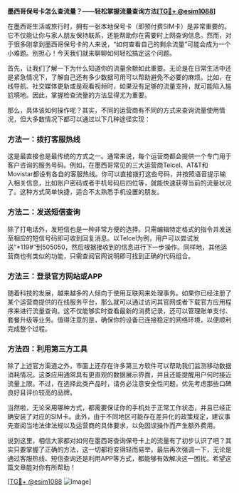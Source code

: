 **墨西哥保号卡怎么查流量？——轻松掌握流量查询方法[[TG💪+ @esim1088](https://t.me/s/esim1088)]**

在墨西哥生活或旅行时，拥有一张本地保号卡（即预付费SIM卡）是非常重要的。它不仅能让你与家人朋友保持联系，还能帮助你在需要时上网查询信息。然而，对于很多刚拿到墨西哥保号卡的人来说，“如何查看自己的剩余流量”可能会成为一个小难题。别担心！今天我们就来聊聊如何轻松搞定这个问题。

首先，让我们了解一下为什么知道你的流量余额如此重要。无论是在日常生活中还是紧急情况下，了解自己还有多少数据可用可以帮助避免不必要的麻烦。比如，在线导航、社交媒体更新或是观看视频时，如果没有足够的流量支持，就可能陷入尴尬境地。因此，掌握检查流量的方法显得尤为重要。

那么，具体该如何操作呢？其实，不同的运营商有不同的方式来查询流量使用情况，但大多数情况下都可以通过以下几种途径实现：

### 方法一：拨打客服热线
这是最直接也是最传统的方式之一。通常来说，每个运营商都会提供一个专门用于客户咨询的服务号码。例如，在墨西哥常见的三大运营商Telcel、AT&T和Movistar都设有各自的客服热线。你可以直接拨打这些号码，并按照语音提示输入相关信息，比如账户密码或者手机号码后四位等，就能快速获得当前的流量状况了。这种方式简单快捷，适合不太熟悉手机设置的朋友。

### 方法二：发送短信查询
除了打电话外，发短信也是一种非常方便的选择。只需编辑特定格式的指令并发送至相应的短信号码即可收到回复消息。以Telcel为例，用户可以尝试发送“*119#”到505050，然后根据接收到的信息进行下一步操作。同样地，其他运营商也有类似的功能，只需查阅官网说明即可找到正确的代码组合。

### 方法三：登录官方网站或APP
随着科技的发展，越来越多的人倾向于使用互联网来处理事务。如果你已经注册了某个运营商提供的在线服务平台，那么就可以通过访问其官网或者下载官方应用程序来进行流量查询。这不仅能够实时查看最新的消费记录，还可以管理账单支付、套餐升级等业务。值得注意的是，确保你的设备已连接稳定的网络环境，以便顺利完成整个过程。

### 方法四：利用第三方工具
除了上述官方渠道之外，市面上还存在许多第三方软件可以帮助我们监测移动数据消耗情况。这类应用通常具有更直观的数据展示界面，并且还能提醒用户何时接近流量上限。不过，在选择此类产品时，请务必注意安全性问题，优先考虑那些口碑良好且评价较高的品牌。

当然啦，无论采用哪种方式，都需要保证你的手机处于正常工作状态，并且已经正确安装了对应的SIM卡。此外，由于不同地区可能存在差异化的政策规定，建议事先查阅当地法律法规以及运营商的具体要求，以免因误操作而产生额外费用。

说到这里，相信大家都对如何在墨西哥查询保号卡上的流量有了初步认识了吧？其实只要掌握了正确的方法，这一切都将变得轻而易举。最后再次强调一下，无论是通过客服热线、短信查询还是利用APP等方式，都能够有效解决这一困扰。希望这篇文章能对你有所帮助！

[[TG💪+ @esim1088](https://t.me/s/esim1088) ![Image](https://i.postimg.cc/4NQfJmqS/Snipaste-2025-05-13-00-14-12.png)]